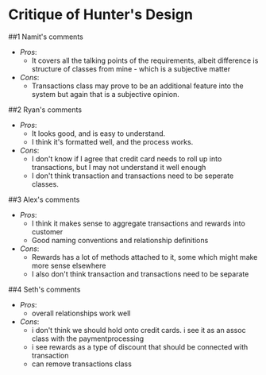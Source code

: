 # **Critique of Hunter's Design**

##1 Namit's comments 

- *Pros*: 
	- It covers all the talking points of the requirements, albeit difference is structure of classes from mine - which  is a subjective matter
- *Cons*: 
	- Transactions class may prove to be an additional feature into the system but again that is a subjective opinion.

##2 Ryan's comments 

- *Pros*: 
	- It looks good, and is easy to understand.
	- I think it's formatted well, and the process works.
- *Cons*: 
	- I don't know if I agree that credit card needs to roll up into transactions, but I may not understand it well enough
	- I don't think transaction and transactions need to be seperate classes.
	
##3 Alex's comments 

- *Pros*: 
	- I think it makes sense to aggregate transactions and rewards into customer
	- Good naming conventions and relationship definitions 
- *Cons*: 
	- Rewards has a lot of methods attached to it, some which might make more sense elsewhere
	- I also don't think transaction and transactions need to be separate
	
##4 Seth's comments 

- *Pros*: 
	- overall relationships work well
- *Cons*: 
	- i don't think we should hold onto credit cards. i see it as an assoc class with the paymentprocessing
	- i see rewards as a type of discount that should be connected with transaction
	- can remove transactions class
